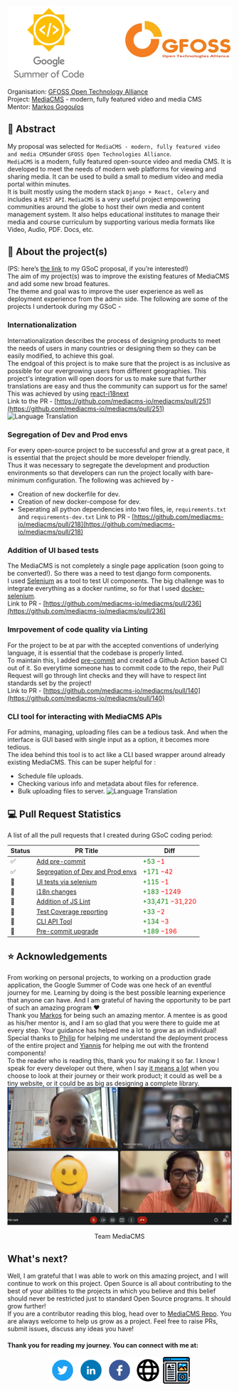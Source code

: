 
<p align="center">
<img src="https://github.com/shubhank-saxena/GSoC-Final-Report/blob/master/src/banner.jpeg">
</p>

Organisation: [GFOSS Open Technology Alliance](https://github.com/eellak/) <br/>
Project: 
[MediaCMS](https://github.com/mediacms-io/mediacms) - modern, fully featured video and media CMS <br/>
Mentor: [Markos Gogoulos](https://github.com/mgogoulos)

## 📙 Abstract
My proposal was selected for `MediaCMS - modern, fully featured video and media CMS`under `GFOSS Open Technologies Alliance`. <br/>
`MediaCMS` is a modern, fully featured open-source video and media CMS. It is developed to meet the needs of modern web platforms for viewing and sharing media. It can be used to build a small to medium video and media portal within minutes.<br/>
It is built mostly using the modern stack `Django + React, Celery` and includes a `REST API`. `MediaCMS` is a very useful project empowering communities around the globe to host their own media and content management system. It also helps educational institutes to manage their media and course curriculum by supporting various media formats like Video, Audio, PDF. Docs, etc.

## 📝 About the project(s)
(PS: here’s [the link](https://github.com/shubhank-saxena/gsoc-proposals/blob/master/GFOSS_MediaCMS_Proposal.pdf) to my GSoC proposal, if you’re interested!) <br/>
The aim of my project(s) was to improve the existing features of MediaCMS and add some new broad features.<br/>
The theme and goal was to improve the user experience as well as deployment experience from the admin side. The following are some of the projects I undertook during my GSoC - 

### Internationalization
Internationalization describes the process of designing products to meet the needs of users in many countries or designing them so they can be easily modified, to achieve this goal.<br/> 
The endgoal of this project is to make sure that the project is as inclusive as possible for our evergrowing users from different geographies. This project's integration will open doors for us to make sure that further translations are easy and thus the community can support us for the same! <br/>
This was achieved by using [react-i18next](https://react.i18next.com/) <br/>
Link to the PR - [https://github.com/mediacms-io/mediacms/pull/251](https://github.com/mediacms-io/mediacms/pull/251)
![Language Translation]("https://github.com/shubhank-saxena/GSoC-Final-Report/blob/master/src/i18n.gif")

### Segregation of Dev and Prod envs
For every open-source project to be successful and grow at a great pace, it is essential that the project should be more developer friendly. <br/>
Thus it was necessary to segregate the development and production environments so that developers can run the project locally with bare-minimum configuration. The following was achieved by - 
- Creation of new dockerfile for dev.
- Creation of new docker-compose for dev.
- Seperating all python dependencies into two files, ie, `requirements.txt` and `requirements-dev.txt`
Link to PR - [https://github.com/mediacms-io/mediacms/pull/218](https://github.com/mediacms-io/mediacms/pull/218)

### Addition of UI based tests
The MediaCMS is not completely a single page application (soon going to be converted!). So there was a need to test django form components. <br/>
I used [Selenium](https://django-selenium.readthedocs.io/en/latest/) as a tool to test UI components. The big challenge was to integrate everything as a docker runtime, so for that I used [docker-selenium](https://github.com/SeleniumHQ/docker-selenium).<br/>
Link to PR - [https://github.com/mediacms-io/mediacms/pull/236](https://github.com/mediacms-io/mediacms/pull/236)

### Imrpovement of code quality via Linting
For the project to be at par with the accepted conventions of underlying language, it is essential that the codebase is properly linted. <br/>
To maintain this, I added [pre-commit](https://pre-commit.com/) and created a Github Action based CI out of it. So everytime someone has to commit code to the repo, their Pull Request will go through lint checks and they will have to respect lint standards set by the project!<br/>
Link to PR - [https://github.com/mediacms-io/mediacms/pull/140](https://github.com/mediacms-io/mediacms/pull/140)

### CLI tool for interacting with MediaCMS APIs
For admins, managing, uploading files can be a tedious task. And when the interface is GUI based with single input as a option, it becomes more tedious. <br/>
The idea behind this tool is to act like a CLI based wrapper around already existing MediaCMS. This can be super helpful for :
- Schedule file uploads.
- Checking various info and metadata about files for reference.
- Bulk uploading files to server.
![Language Translation]("https://github.com/shubhank-saxena/GSoC-Final-Report/blob/master/src/cli.gif")
## :computer: Pull Request Statistics
A list of all the pull requests that I created during GSoC coding period:
<table>
<thead>
<tr>
<th>Status</th>
<th>PR Title</th>
<th>Diff</th>
</tr>
</thead>
<tbody>
<tr>
<td>✅</td>
<td><a href = "https://github.com/mediacms-io/mediacms/pull/140">Add pre-commit</a></td>
<td><font color ='green'>+53 <font color ='red'>−1</td>
</tr>
<tr>
<td>✅</td>
<td><a href = "https://github.com/mediacms-io/mediacms/pull/218">Segregation of Dev and Prod envs</a></td>
<td><font color ='green'>+171 <font color ='red'>−42</td>
</tr>
<tr>
<td>🚧</td>
<td><a href = "https://github.com/mediacms-io/mediacms/pull/236">UI tests via selenium</a></td>
<td><font color ='green'>+115 <font color ='red'>−1</td>
</tr>
<tr>
<td>🚧</td>
<td><a href = "https://github.com/mediacms-io/mediacms/pull/251">i18n changes</a></td>
<td><font color ='green'>+183 <font color ='red'>−1249</td>
</tr>
<tr>
<td>🚧</td>
<td><a href = "https://github.com/mediacms-io/mediacms/pull/256">Addition of JS Lint</a></td>
<td><font color ='green'>+33,471 <font color ='red'>−31,220</td>
</tr>
<tr>
<td>🚧</td>
<td><a href = "https://github.com/mediacms-io/mediacms/pull/272">Test Coverage reporting</a></td>
<td><font color ='green'>+33 <font color ='red'>−2</td>
</tr>
<tr>
<td>🚧</td>
<td><a href = "https://github.com/mediacms-io/mediacms/pull/273">CLI API Tool</a></td>
<td><font color ='green'>+134 <font color ='red'>−3</td>
</tr>
<tr>
<td>🚧</td>
<td><a href = "https://github.com/mediacms-io/mediacms/pull/274">Pre-commit upgrade</a></td>
<td><font color ='green'>+189 <font color ='red'>−196</td>
</tr>
</tbody>
</table>

## :star: Acknowledgements
From working on personal projects, to working on a production grade application, the Google Summer of Code was one heck of an eventful journey for me. Learning by doing is the best possible learning experience that anyone can have. And I am grateful of having the opportunity to be part of such an amazing program :heart: <br/>
Thank you [Markos](https://github.com/mgogoulos) for being such an amazing mentor. A mentee is as good as his/her mentor is, and I am so glad that you were there to guide me at every step. Your guidance has helped me a lot to grow as an individual! <br/>
Special thanks to [Philip](https://github.com/swiftugandan) for helping me understand the deployment process of the entire project and [Yiannis](https://github.com/styiannis) for helping me out with the frontend components! <br/>
To the reader who is reading this, thank you for making it so far. I know I speak for every developer out there, when I say <u>it means a lot</u> when you choose to look at their journey or their work product; it could as well be a tiny website, or it could be as big as designing a complete library.
![Team MediaCMS](https://github.com/shubhank-saxena/GSoC-Final-Report/blob/master/src/team.png)
<p align="center"> Team MediaCMS</p>

## What's next?
Well, I am grateful that I was able to work on this amazing project, and I will continue to work on this project. Open Source is all about contributing to the best of your abilities to the projects in which you believe and this belief should never be restricted just to standard Open Source programs. It should grow further!<br/>
If you are a contributor reading this blog, head over to [MediaCMS Repo](https://github.com/mediacms-io/mediacms). You are always welcome to help us grow as a project. Feel free to raise PRs, submit issues, discuss any ideas you have!
<br/>
<h4 align="left">Thank you for reading my journey. You can connect with me at:</h4>
<p align="center">
<a href="https://twitter.com/19_saxena"><img src="https://github.com/aritraroy/social-icons/blob/master/twitter-icon.png?raw=true" width="60"></a>
<a href="https://www.linkedin.com/in/shubhank-saxena"><img src="https://github.com/aritraroy/social-icons/blob/master/linkedin-icon.png?raw=true" width="60"></a>
<a href="https://facebook.com/shubhank.saxena2"><img src="https://github.com/aritraroy/social-icons/blob/master/facebook-icon.png?raw=true" width="60"></a>
<a href="https://shubhank.codes"><img src="https://github.com/shubhank-saxena/GSoC-Final-Report/blob/master/src/icons8-globe-96.png?raw=true" width="60"></a>
<a href="https://blog.shubhank.codes"><img src="https://github.com/shubhank-saxena/GSoC-Final-Report/blob/master/src/icons8-blog-256.png?raw=true" width="60"></a>
</p>